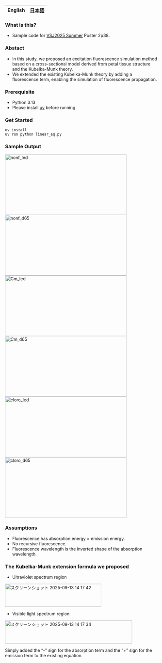 <table>
	<thead>
    	<tr>
      		<th style="text-align:center">English</th>
      		<th style="text-align:center"><a href="README.md">日本語</a></th>
    	</tr>
  	</thead>
</table>

### What is this?
- Sample code for [VSJ2025 Summer](https://sites.google.com/view/vsj2025summer/%E3%83%97%E3%83%AD%E3%82%B0%E3%83%A9%E3%83%A0?authuser=0) Poster 2p38.

### Abstact
- In this study, we proposed an excitation fluorescence simulation method based on a cross-sectional model derived from petal tissue structure and the Kubelka-Munk theory.
- We extended the existing Kubelka-Munk theory by adding a fluorescence term, enabling the simulation of fluorescence propagation.

### Prerequisite
- Python 3.13
- Please install [uv](https://docs.astral.sh/uv/) before running.

### Get Started
```
uv install
uv run python linear_eq.py
```
### Sample Output
<img width="400" height="200" alt="nonf_led" src="https://github.com/user-attachments/assets/4ece92d5-c40e-43ec-a8cf-d060dfc4e310" />
<img width="400" height="200" alt="nonf_d65" src="https://github.com/user-attachments/assets/2434fa56-4e17-43e7-ab13-6f47aade20a3" />
<img width="400" height="200" alt="Cm_led" src="https://github.com/user-attachments/assets/f57de3ce-b759-4667-a7ad-f33f3fa82632" />
<img width="400" height="200" alt="Cm_d65" src="https://github.com/user-attachments/assets/47a3a369-b331-4386-bcd3-8648ddec300b" />
<img width="400" height="200" alt="cloro_led" src="https://github.com/user-attachments/assets/de390649-6573-4bb1-afcc-e155110a9017" />
<img width="400" height="200" alt="cloro_d65" src="https://github.com/user-attachments/assets/0bc3d155-60b1-4709-804d-e7336b85977b" />

### Assumptions
- Fluorescence has absorption energy = emission energy.
- No recursive fluorescence.
- Fluorescence wavelength is the inverted shape of the absorption wavelength.

### The Kubelka-Munk extension formula we proposed
- Ultraviolet spectrum region
  
<img width="317" height="76" alt="スクリーンショット 2025-09-13 14 17 42" src="https://github.com/user-attachments/assets/61d4ad97-aada-43e9-baa9-111fae4e96b2" />

- Visible light spectrum region
  
<img width="419" height="76" alt="スクリーンショット 2025-09-13 14 17 34" src="https://github.com/user-attachments/assets/1a02ddc7-7b42-4ac2-896a-72c9afdfd804" /></br>

Simply added the “-" sign for the absorption term and the “+" sign for the emission term to the existing equation.
